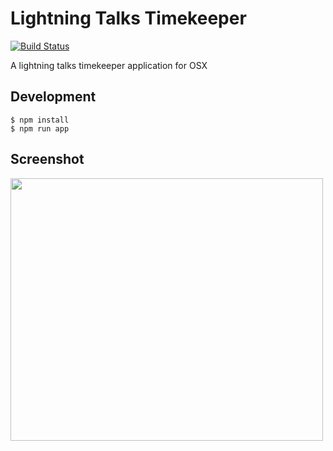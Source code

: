 # Lightning Talks Timekeeper

[![Build Status](https://travis-ci.org/blp1526/lightning-talks-timekeeper.svg?branch=master)](https://travis-ci.org/blp1526/lightning-talks-timekeeper)

A lightning talks timekeeper application for OSX

## Development
```
$ npm install
$ npm run app
```

## Screenshot
<img src="https://cloud.githubusercontent.com/assets/1040576/12231334/0e7dc34e-b89a-11e5-9a61-d1d21c576238.png" width="500" height="420">
